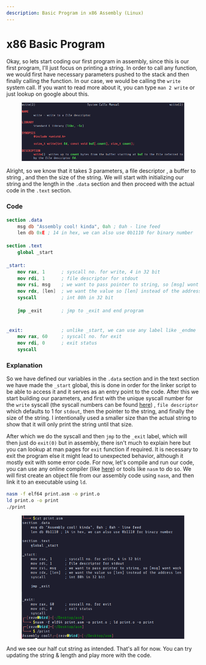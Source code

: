 ```yaml
---
description: Basic Program in x86 Assembly (Linux)
---
```


# x86 Basic Program

Okay, so lets start coding our first program in assembly, since this is our first program, I'll just focus on printing a string. In order to call any function, we would first have necessary parameters pushed to the stack and then finally calling the function. In our case, we would be calling the `write` system call. If you want to read more about it, you can type `man 2 write` or just lookup on google about this.

<figure><img src="../.gitbook/assets/image (23).png" alt=""><figcaption></figcaption></figure>

Alright, so we know that it takes 3 parameters, a file descriptor , a buffer to string , and then the size of the string. We will start with initializing our string and the length in the `.data` section and then proceed with the actual code in the `.text` section.&#x20;

### Code

```nasm
section .data
    msg db "Assembly cool! kinda", 0ah ; 0ah - line feed
    len db 0xE ; 14 in hex, we can also use 0b1110 for binary number

section .text
    global _start

_start:
    mov rax, 1      ; syscall no. for write, 4 in 32 bit 
    mov rdi, 1      ; file descriptor for stdout
    mov rsi, msg    ; we want to pass pointer to string, so [msg] wont work
    mov rdx, [len]  ; we want the value so [len] instead of the address len
    syscall         ; int 80h in 32 bit

    jmp _exit       ; jmp to _exit and end program


_exit:              ; unlike _start, we can use any label like _endme
    mov rax, 60     ; syscall no. for exit
    mov rdi, 0      ; exit status 
    syscall
```

### Explanation

So we have defined our variables in the `.data` section and in the text section we have made the `_start` global, this is done in order for the linker script to be able to access it and it serves as an entry point to the code. After this we start building our parameters, and first with the unique syscall number for the `write` syscall (the syscall numbers can be found [here](https://github.com/torvalds/linux/blob/v4.17/arch/x86/entry/syscalls/syscall_64.tbl#L11)) , `file descriptor` which defaults to 1 for `stdout`, then the pointer to the string, and finally the size of the string. I intentionally used a smaller size than the actual string to show that it will only print the string until that size.

After which we do the syscall and then `jmp` to the `_exit` label, which will then just do `exit(0)` but in assembly, there isn't much to explain here but you can lookup at man pages for `exit` function if required. It is necessary to exit the program else it might lead to unexpected behavior, although it mostly exit with some error code. For now, let's compile and run our code, you can use any online compiler (like [here](https://www.mycompiler.io/new/asm-x86_64)) or tools like `nasm` to do so. We will first create an object file from our assembly code using `nasm`, and then link it to an executable using `ld`.

```bash
nasm -f elf64 print.asm -o print.o
ld print.o -o print
./print
```

<figure><img src="../.gitbook/assets/image (24).png" alt=""><figcaption></figcaption></figure>

And we see our half cut string as intended. That's all for now. You can try updating the string & length and play more with the code.

